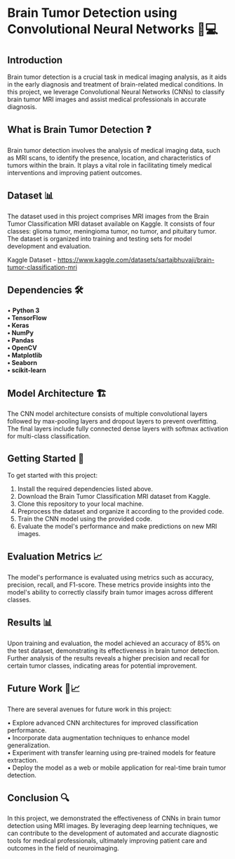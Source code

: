 # Brain Tumor Detection using Convolutional Neural Networks 🧠💻

## Introduction
Brain tumor detection is a crucial task in medical imaging analysis, as it aids in the early diagnosis and treatment of brain-related medical conditions. In this project, we leverage Convolutional Neural Networks (CNNs) to classify brain tumor MRI images and assist medical professionals in accurate diagnosis.

## What is Brain Tumor Detection ❓
Brain tumor detection involves the analysis of medical imaging data, such as MRI scans, to identify the presence, location, and characteristics of tumors within the brain. It plays a vital role in facilitating timely medical interventions and improving patient outcomes.

## Dataset 📊
The dataset used in this project comprises MRI images from the Brain Tumor Classification MRI dataset available on Kaggle. It consists of four classes: glioma tumor, meningioma tumor, no tumor, and pituitary tumor. The dataset is organized into training and testing sets for model development and evaluation.

Kaggle Dataset - https://www.kaggle.com/datasets/sartajbhuvaji/brain-tumor-classification-mri

## Dependencies 🛠️
• **Python 3  
• TensorFlow  
• Keras  
• NumPy  
• Pandas  
• OpenCV  
• Matplotlib  
• Seaborn  
• scikit-learn**  

## Model Architecture 🏗️
The CNN model architecture consists of multiple convolutional layers followed by max-pooling layers and dropout layers to prevent overfitting. The final layers include fully connected dense layers with softmax activation for multi-class classification.
## Getting Started 🚀
To get started with this project:

1. Install the required dependencies listed above.
2. Download the Brain Tumor Classification MRI dataset from Kaggle.
3. Clone this repository to your local machine.
4. Preprocess the dataset and organize it according to the provided code.
5. Train the CNN model using the provided code.
6. Evaluate the model's performance and make predictions on new MRI images.

## Evaluation Metrics 📈
The model's performance is evaluated using metrics such as accuracy, precision, recall, and F1-score. These metrics provide insights into the model's ability to correctly classify brain tumor images across different classes.

## Results 📊
Upon training and evaluation, the model achieved an accuracy of 85% on the test dataset, demonstrating its effectiveness in brain tumor detection. Further analysis of the results reveals a higher precision and recall for certain tumor classes, indicating areas for potential improvement.

## Future Work 🔮📈
There are several avenues for future work in this project:

• Explore advanced CNN architectures for improved classification performance.  
• Incorporate data augmentation techniques to enhance model generalization.  
• Experiment with transfer learning using pre-trained models for feature extraction.  
• Deploy the model as a web or mobile application for real-time brain tumor detection.  

## Conclusion 🔍
In this project, we demonstrated the effectiveness of CNNs in brain tumor detection using MRI images. By leveraging deep learning techniques, we can contribute to the development of automated and accurate diagnostic tools for medical professionals, ultimately improving patient care and outcomes in the field of neuroimaging.
